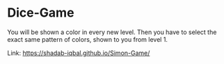 # Dice-Game

You will be shown a color in every new level. Then you have to select the exact same pattern of colors, shown to you from level 1. 

Link: https://shadab-iqbal.github.io/Simon-Game/